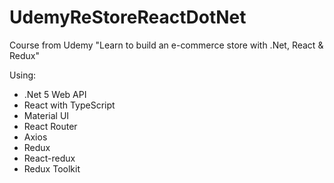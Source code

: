 # UdemyReStoreReactDotNet
Course from Udemy "Learn to build an e-commerce store with .Net, React &amp; Redux"

Using: 
- .Net 5 Web API
- React with TypeScript
- Material UI
- React Router
- Axios
- Redux
- React-redux
- Redux Toolkit
